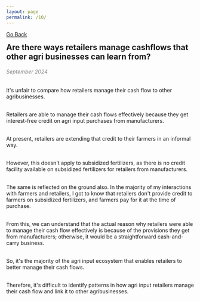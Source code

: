 ```yaml
---
layout: page
permalink: /10/
---
```

[Go Back](/blog/)
<h2 style="margin: 0;">Are there ways retailers manage cashflows that other agri businesses can learn from?</h2><dr>
<h6 style="color: #7D7D7D;" >September 2024</h6>
It's unfair to compare how retailers manage their cash flow to other agribusinesses.<br><br>

Retailers are able to manage their cash flows effectively because they get interest-free credit on agri input purchases from manufacturers.<br><br>

At present, retailers are extending that credit to their farmers in an informal way.<br><br>

However, this doesn't apply to subsidized fertilizers, as there is no credit facility available on subsidized fertilizers for retailers from manufacturers.<br><br>

The same is reflected on the ground also. In the majority of my interactions with farmers and retailers, I got to know that retailers don't provide credit to farmers on subsidized fertilizers, and farmers pay for it at the time of purchase.<br><br>

From this, we can understand that the actual reason why retailers were able to manage their cash flow effectively is because of the provisions they get from manufacturers; otherwise, it would be a straightforward cash-and-carry business.<br><br>

So, it's the majority of the agri input ecosystem that enables retailers to better manage their cash flows.<br><br>

Therefore, it's difficult to identify patterns in how agri input retailers manage their cash flow and link it to other agribusinesses.<br><br>